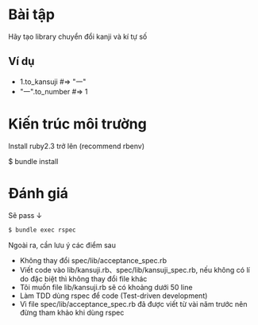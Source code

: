 # Bài tập

Hãy tạo library chuyển đổi kanji và kí tự số 

## Ví dụ
- 1.to_kansuji #=> "一"
- "一".to_number #=> 1

# Kiến trúc môi trường

Install ruby2.3 trở lên (recommend rbenv)

$ bundle install

# Đánh giá

Sẽ pass ↓
```sh
$ bundle exec rspec
```

Ngoài ra, cần lưu ý các điểm sau 

- Không thay đổi spec/lib/acceptance_spec.rb
- Viết code vào lib/kansuji.rb、spec/lib/kansuji_spec.rb, nếu không có lí do đặc biệt thì không thay đổi file khác 
- Tôi muốn file lib/kansuji.rb sẽ có khoảng dưới 50 line 
- Làm TDD dùng rspec để code (Test-driven development)
- Vì file spec/lib/acceptance_spec.rb đã được viết từ vài năm trước nên đừng tham khảo khi dùng rspec
